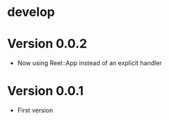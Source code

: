 # develop

# Version 0.0.2
  * Now using Reel::App instead of an explicit handler

# Version 0.0.1
  * First version